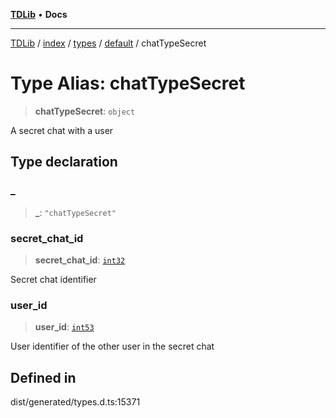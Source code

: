 [**TDLib**](../../../../../../README.md) • **Docs**

***

[TDLib](../../../../../../modules.md) / [index](../../../../../README.md) / [types](../../../README.md) / [default](../README.md) / chatTypeSecret

# Type Alias: chatTypeSecret

> **chatTypeSecret**: `object`

A secret chat with a user

## Type declaration

### \_

> **\_**: `"chatTypeSecret"`

### secret\_chat\_id

> **secret\_chat\_id**: [`int32`](int32-1.md)

Secret chat identifier

### user\_id

> **user\_id**: [`int53`](int53-1.md)

User identifier of the other user in the secret chat

## Defined in

dist/generated/types.d.ts:15371
